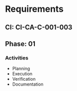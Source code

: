 # Requirements

## CI: CI-CA-C-001-003
## Phase: 01

### Activities
- Planning
- Execution
- Verification
- Documentation
